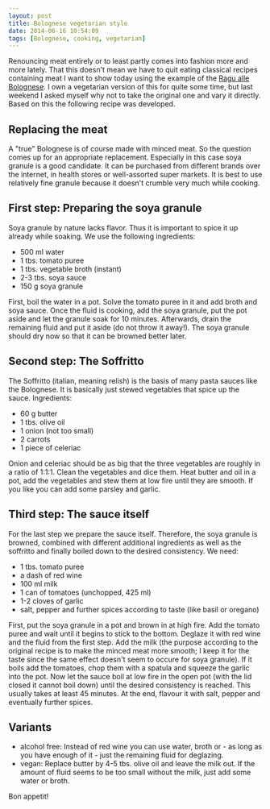 ```yaml
---
layout: post
title: Bolognese vegetarian style
date: 2014-06-16 10:54:09
tags: [Bolognese, cooking, vegetarian]
---
```


Renouncing meat entirely or to least partly comes into fashion more and more lately. That this doesn't mean we have to quit eating classical recipes containing meat I want to show today using the example of the [Ragu alle Bolognese][ragubolognese]. I own a vegetarian version of this for quite some time, but last weekend I asked myself why not to take the original one and vary it directly. Based on this the following recipe was developed.

## Replacing the meat

A "true" Bolognese is of course made with minced meat. So the question comes up for an appropriate replacement. Especially in this case soya granule is a good candidate. It can be purchased from different brands over the internet, in health stores or well-assorted super markets. It is best to use relatively fine granule because it doesn't crumble  very much while cooking.

## First step: Preparing the soya granule

Soya granule by nature lacks flavor. Thus it is important to spice it up already while soaking. We use the following ingredients:

* 500 ml water
* 1 tbs. tomato puree
* 1 tbs. vegetable broth (instant)
* 2-3 tbs. soya sauce
* 150 g soya granule

First, boil the water in a pot. Solve the tomato puree in it and add broth and soya sauce. Once the fluid is cooking, add the soya granule, put the pot aside and let the granule soak for 10 minutes. Afterwards, drain the remaining fluid and put it aside (do not throw it away!). The soya granule should dry now so that it can be browned better later.

## Second step: The Soffritto

The Soffritto (italian, meaning relish) is the basis of many pasta sauces like the Bolognese. It is basically just stewed vegetables that spice up the sauce. Ingredients:

* 60 g butter
* 1 tbs. olive oil
* 1 onion (not too small)
* 2 carrots
* 1 piece of celeriac

Onion and celeriac should be as big that the three vegetables are roughly in a ratio of 1:1:1. Clean the vegetables and dice them. Heat butter and oil in a pot, add the vegetables and stew them at low fire until they are smooth. If you like you can add some parsley and garlic.

## Third step: The sauce itself

For the last step we prepare the sauce itself. Therefore, the soya granule is browned, combined with different additional ingredients as well as the soffritto and finally boiled down to the desired consistency. We need:

* 1 tbs. tomato puree
* a dash of red wine
* 100 ml milk
* 1 can of tomatoes (unchopped, 425 ml)
* 1-2 cloves of garlic
* salt, pepper and further spices according to taste (like basil or oregano)

First, put the soya granule in a pot and brown in at high fire. Add the tomato puree and wait until it begins to stick to the bottom. Deglaze it with red wine and the fluid from the first step. Add the milk (the purpose according to the original recipe is to make the minced meat more smooth; I keep it for the taste since the same effect doesn't seem to occure for soya granule). If it boils add the tomatoes, chop them with a spatula and squeeze the garlic into the pot. Now let the sauce boil at low fire in the open pot (with the lid closed it cannot boil down) until the desired consistency is reached. This usually takes at least 45 minutes. At the end, flavour it with salt, pepper and eventually further spices.

## Variants

* alcohol free: Instead of red wine you can use water, broth or - as long as you have enough of it - just the remaining fluid for deglazing.
* vegan: Replace butter by 4-5 tbs. olive oil and leave the milk out. If the amount of fluid seems to be too small without the milk, just add some water or broth.

Bon appetit!


[ragubolognese]: http://en.wikipedia.org/wiki/Bolognese_sauce